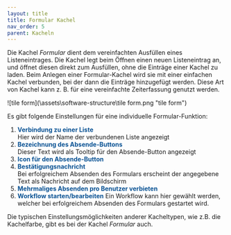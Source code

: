 ```yaml
---
layout: title
title: Formular Kachel
nav_order: 5
parent: Kacheln
---
```


Die Kachel _Formular_ dient dem vereinfachten Ausfüllen eines Listeneintrages. Die Kachel legt beim Öffnen einen neuen Listeneintrag an, und öffnet diesen direkt zum Ausfüllen, ohne die Einträge einer Kachel zu laden. Beim Anlegen einer Formular-Kachel wird sie mit einer einfachen Kachel verbunden, bei der dann die Einträge hinzugefügt werden.
Diese Art von Kachel kann z. B. für eine vereinfachte Zeiterfassung genutzt werden.

![tile form](\assets\software-structure\tile form.png "tile form")

Es gibt folgende Einstellungen für eine individuelle Formular-Funktion:

1. <span style="color:#0b5394">**Verbindung zu einer Liste**</span>  
   Hier wird der Name der verbundenen Liste angezeigt
2. <span style="color:#0b5394">**Bezeichnung des Absende-Buttons**</span>  
   Dieser Text wird als Tooltip für den Absende-Button angezeigt
3. <span style="color:#0b5394">**Icon für den Absende-Button**</span>
4. <span style="color:#0b5394">**Bestätigungsnachricht**</span>  
   Bei erfolgreichem Absenden des Formulars erscheint der angegebene Text als Nachricht auf dem Bildschirm
5. <span style="color:#0b5394">**Mehrmaliges Absenden pro Benutzer verbieten**</span>
6. <span style="color:#0b5394">**Workflow starten/bearbeiten**</span>
   Ein Workflow kann hier gewählt werden, welcher bei erfolgreichem Absenden des Formulars gestartet wird.

Die typischen Einstellungsmöglichkeiten anderer Kacheltypen, wie z.B. die Kachelfarbe, gibt es bei der Kachel _Formular_ auch.
